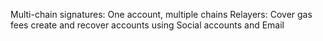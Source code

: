 Multi-chain signatures: One account, multiple chains
Relayers: Cover gas fees
create and recover accounts using Social accounts and Email